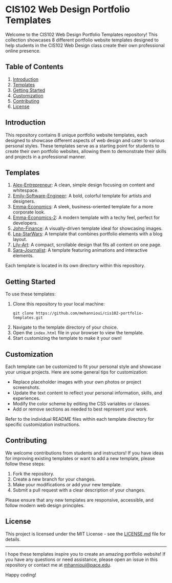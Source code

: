 # CIS102 Web Design Portfolio Templates

Welcome to the CIS102 Web Design Portfolio Templates repository! This collection showcases 8 different portfolio website templates designed to help students in the CIS102 Web Design class create their own professional online presence.

## Table of Contents
1. [Introduction](#introduction)
2. [Templates](#templates)
3. [Getting Started](#getting-started)
4. [Customization](#customization)
5. [Contributing](#contributing)
6. [License](#license)

## Introduction

This repository contains 8 unique portfolio website templates, each designed to showcase different aspects of web design and cater to various personal styles. These templates serve as a starting point for students to create their own portfolio websites, allowing them to demonstrate their skills and projects in a professional manner.

## Templates

1. [Alex-Entrepreneur](https://mehannioui.github.io/cis102-portfolio/Alex-Entrepreneur/): A clean, simple design focusing on content and whitespace.
2. [Emily-Software-Engineer](https://mehannioui.github.io/cis102-portfolio/Emily-Software-Engineer/): A bold, colorful template for artists and designers.
3. [Emma-Economics](https://mehannioui.github.io/cis102-portfolio/Emma-Economics/): A sleek, business-oriented template for a more corporate look.
4. [Emma-Economics-2](https://mehannioui.github.io/cis102-portfolio/Emma-Economics-2/): A modern template with a techy feel, perfect for developers.
5. [John-Finance](https://mehannioui.github.io/cis102-portfolio/John-Finance/): A visually-driven template ideal for showcasing images.
6. [Lea-StarWars](https://mehannioui.github.io/cis102-portfolio/Lea-StarWars/): A template that combines portfolio elements with a blog layout.
7. [Lily-Art](https://mehannioui.github.io/cis102-portfolio/Lily-Art/): A compact, scrollable design that fits all content on one page.
8. [Sara-Journalist](https://mehannioui.github.io/cis102-portfolio/Sara-Journalist/): A template featuring animations and interactive elements.

Each template is located in its own directory within this repository.

## Getting Started

To use these templates:

1. Clone this repository to your local machine:
   ```
   git clone https://github.com/mehannioui/cis102-portfolio-templates.git
   ```
2. Navigate to the template directory of your choice.
3. Open the `index.html` file in your browser to view the template.
4. Start customizing the template to make it your own!

## Customization

Each template can be customized to fit your personal style and showcase your unique projects. Here are some general tips for customization:

- Replace placeholder images with your own photos or project screenshots.
- Update the text content to reflect your personal information, skills, and experiences.
- Modify the color scheme by editing the CSS variables or classes.
- Add or remove sections as needed to best represent your work.

Refer to the individual README files within each template directory for specific customization instructions.

## Contributing

We welcome contributions from students and instructors! If you have ideas for improving existing templates or want to add a new template, please follow these steps:

1. Fork the repository.
2. Create a new branch for your changes.
3. Make your modifications or add your new template.
4. Submit a pull request with a clear description of your changes.

Please ensure that any new templates are responsive, accessible, and follow modern web design principles.

## License

This project is licensed under the MIT License - see the [LICENSE.md](LICENSE.md) file for details.

---

I hope these templates inspire you to create an amazing portfolio website! If you have any questions or need assistance, please open an issue in this repository or contact me at mhannioui@pace.edu.

Happy coding!
